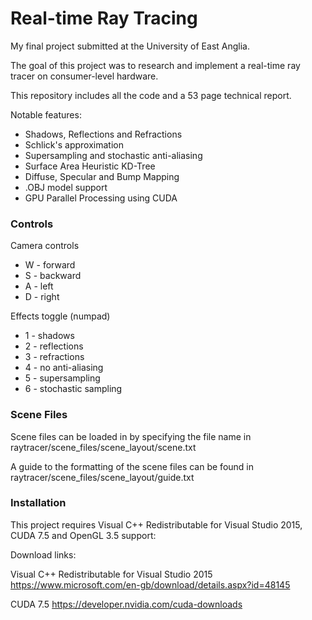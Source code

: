 # Real-time Ray Tracing

My final project submitted at the University of East Anglia.

The goal of this project was to research and implement a real-time ray tracer on consumer-level hardware.

This repository includes all the code and a 53 page technical report.

Notable features:

  - Shadows, Reflections and Refractions
  - Schlick's approximation
  - Supersampling and stochastic anti-aliasing 
  - Surface Area Heuristic KD-Tree
  - Diffuse, Specular and Bump Mapping
  - .OBJ model support
  - GPU Parallel Processing using CUDA

 
### Controls

Camera controls
  - W - forward
  - S - backward
  - A - left
  - D - right

Effects toggle (numpad)
  - 1 - shadows
  - 2 - reflections
  - 3 - refractions
  - 4 - no anti-aliasing
  - 5 - supersampling
  - 6 - stochastic sampling

### Scene Files

Scene files can be loaded in by specifying the file name in raytracer/scene_files/scene_layout/scene.txt

A guide to the formatting of the scene files can be found in raytracer/scene_files/scene_layout/guide.txt

### Installation

This project requires Visual C++ Redistributable for Visual Studio 2015, CUDA 7.5 and OpenGL 3.5 support:

Download links:

Visual C++ Redistributable for Visual Studio 2015
https://www.microsoft.com/en-gb/download/details.aspx?id=48145

CUDA 7.5
https://developer.nvidia.com/cuda-downloads
